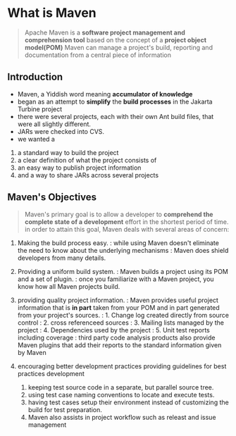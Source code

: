 # What is Maven

> Apache Maven is a **software project management and comprehension tool**
> based on the concept of a **project object model(POM)**
> Maven can manage a project's build, reporting and documentation from a central piece of information

## Introduction
- Maven, a Yiddish word meaning **accumulator of knowledge**
- began as an attempt to **simplify** the **build processes** in the Jakarta Turbine project
- there were several projects, each with their own Ant build files, that were all slightly different.
- JARs were checked into CVS.
- we wanted a 
1. a standard way to build the project
2. a clear definition of what the project consists of
3. an easy way to publish project information
4. and a way to share JARs across several projects

## Maven's Objectives

> Maven's primary goal is to allow a developer to **comprehend the complete state of a development** effort in the shortest period of time.
> in order to attain this goal, Maven deals with several areas of concern:
1. Making the build process easy.
   : while using Maven doesn't eliminate the need to know about the underlying mechanisms
   : Maven does shield developers from many details.
   
2. Providing a uniform build system.
   : Maven builds a project using its POM and a set of plugin.
   : once you familiarize with a Maven project, you know how all Maven projects build.
   
3. providing quality project information.
   : Maven provides useful project information that is **in part** taken from your POM and in part generated from your project's sources.
   : 1. Change log created directly from source control
   : 2. cross referenceed sources
   : 3. Mailing lists managed by the project
   : 4. Dependencies used by the project
   : 5. Unit test reports including coverage
   : third party code analysis products also provide Maven plugins that add their reports to the standard information given by Maven

4. encouraging better development practices
   providing guidelines for best practices development
   1. keeping test source code in a separate, but parallel source tree.
   2. using test case naming conventions to locate and execute tests.
   3. having test cases setup their environment instead of customizing the build for test preparation.
   4. Maven also assists in project workflow such as releast and issue management
